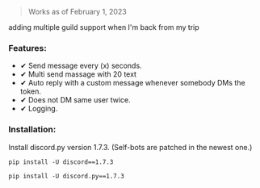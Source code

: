 > Works as of February 1, 2023


adding multiple guild support when I'm back from my trip
### Features:
- ✔ Send message every (x) seconds.
- ✔ Multi send massage with 20 text
- ✔ Auto reply with a custom message whenever somebody DMs the token.
- ✔ Does not DM same user twice.
- ✔ Logging.

### Installation:
Install discord.py version 1.7.3. (Self-bots are patched in the newest one.)

`pip install -U discord==1.7.3`

`pip install -U discord.py==1.7.3`
